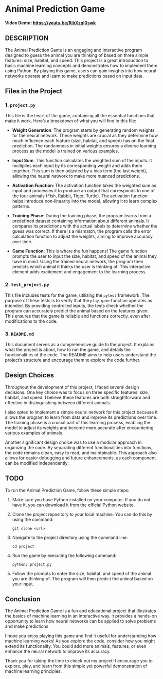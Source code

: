 


# Animal Prediction Game

#### Video Demo: https://youtu.be/RjbXzql0swk


## DESCRIPTION

The Animal Prediction Game is an engaging and interactive program designed to guess the animal you are thinking of based on three simple features: size, habitat, and speed. This project is a great introduction to basic machine learning concepts and demonstrates how to implement them using Python. By playing this game, users can gain insights into how neural networks operate and learn to make predictions based on input data.

## Files in the Project

### 1. `project.py`

This file is the heart of the game, containing all the essential functions that make it work. Here’s a breakdown of what you will find in this file:

- **Weight Generation**: The program starts by generating random weights for the neural network. These weights are crucial as they determine how much influence each feature (size, habitat, and speed) has on the final prediction. The randomness in initial weights ensures a diverse learning process as the model is trained on various examples.

- **Input Sum**: This function calculates the weighted sum of the inputs. It multiplies each input by its corresponding weight and adds them together. This sum is then adjusted by a bias term (the last weight), allowing the neural network to make more nuanced predictions.

- **Activation Function**: The activation function takes the weighted sum as input and processes it to produce an output that corresponds to one of the four animals (Fish, Rabbit, Tiger, Turtle). The activation function helps introduce non-linearity into the model, allowing it to learn complex patterns.

- **Training Phase**: During the training phase, the program learns from a predefined dataset containing information about different animals. It compares its predictions with the actual labels to determine whether the guess was correct. If there is a mismatch, the program calls the error calculation function to adjust the weights, aiming to improve accuracy over time.

- **Game Function**: This is where the fun happens! The game function prompts the user to input the size, habitat, and speed of the animal they have in mind. Using the trained neural network, the program then predicts which animal it thinks the user is thinking of. This interactive element adds excitement and engagement to the learning process.

### 2. `test_project.py`

This file includes tests for the game, utilizing the `pytest` framework. The purpose of these tests is to verify that the `play_game` function operates as intended. By providing controlled inputs, the tests check whether the program can accurately predict the animal based on the features given. This ensures that the game is reliable and functions correctly, even after modifications to the code.

### 3. `README.md`

This document serves as a comprehensive guide to the project. It explains what the project is about, how to run the game, and details the functionalities of the code. The README aims to help users understand the project’s structure and encourage them to explore the code further.

## Design Choices

Throughout the development of this project, I faced several design decisions. One key choice was to focus on three specific features: size, habitat, and speed. I believe these features are both straightforward and effective in distinguishing between different animals.

I also opted to implement a simple neural network for this project because it allows the program to learn from data and improve its predictions over time. The training phase is a crucial part of this learning process, enabling the model to adjust its weights and become more accurate after encountering various examples of animals.

Another significant design choice was to use a modular approach in organizing the code. By separating different functionalities into functions, the code remains clean, easy to read, and maintainable. This approach also allows for easier debugging and future enhancements, as each component can be modified independently.

## TODO

To run the Animal Prediction Game, follow these simple steps:

1. Make sure you have Python installed on your computer. If you do not have it, you can download it from the official Python website.

2. Clone the project repository to your local machine. You can do this by using the command:

       git clone <url>

3. Navigate to the project directory using the command line:

       cd project

4. Run the game by executing the following command:

       python3 project.py

5. Follow the prompts to enter the size, habitat, and speed of the animal you are thinking of. The program will then predict the animal based on your input.

## Conclusion

The Animal Prediction Game is a fun and educational project that illustrates the basics of machine learning in an interactive way. It provides a hands-on opportunity to learn how neural networks can be applied to solve problems and make predictions.

I hope you enjoy playing this game and find it useful for understanding how machine learning works! As you explore the code, consider how you might extend its functionality. You could add more animals, features, or even enhance the neural network to improve its accuracy.

Thank you for taking the time to check out my project! I encourage you to explore, play, and learn from this simple yet powerful demonstration of machine learning principles.
